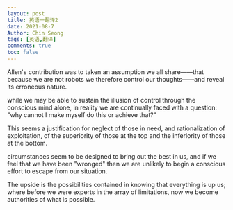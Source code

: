 ```yaml
---
layout: post
title: 英语一翻译2
date: 2021-08-7
Author: Chin Seong
tags: [英语,翻译]
comments: true
toc: false
---
```




Allen's contribution was to taken an assumption we all share——that because we are not robots we therefore control our thoughts——and reveal its erroneous nature.

while we may be able to sustain the illusion of control through the conscious mind alone, in reality we are continually faced with a question: "why cannot I make myself do this or achieve that?"

<!-- more -->

This seems a justification for neglect of those in need, and rationalization of exploitation, of the superiority of those at the top and the inferiority of those at the bottom.

circumstances seem to be designed to bring out the best in us, and if we feel that we have been "wronged" then we are unlikely to begin a conscious effort to escape from our situation.

The upside is the possibilities contained in knowing that everything is up us; where before we were experts in the array of limitations, now we become authorities of what is possible.







